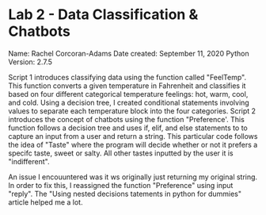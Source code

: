 # Lab 2 - Data Classification & Chatbots
Name: Rachel Corcoran-Adams
Date created: September 11, 2020
Python Version: 2.7.5

Script 1 introduces classifying data using the function called "FeelTemp". This function converts a given temperature in Fahrenheit and classifies it based on four different categorical temperature feelings: hot, warm, cool, and cold. Using a decision tree, I created conditional statements involving values to separate each temperature block into the four categories. 
Script 2 introduces the concept of chatbots using the function "Preference'. This function follows a decision tree and uses if, elif, and else statements to to capture an input from a user and return a string. This particular code follows the idea of "Taste" where the program will decide whether or not it prefers a specifc taste, sweet or salty. All other tastes inputted by the user it is "indifferent". 

An issue I encouuntered was it ws originally just returning my original string. In order to fix this, I reassigned the function "Preference" using input "reply". The "Using nested decisions tatements in python for dummies" article helped me a lot. 


